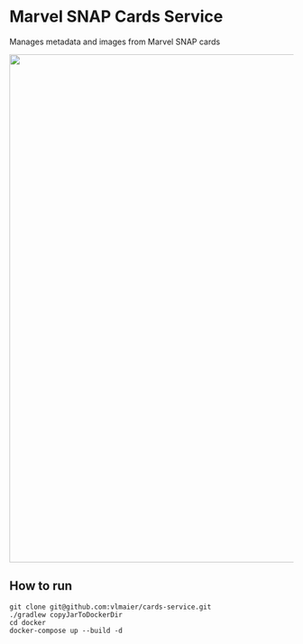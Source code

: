 # Marvel SNAP Cards Service

Manages metadata and images from Marvel SNAP cards

<p float="left">
  <img src="https://user-images.githubusercontent.com/18353152/209874448-071e1786-9409-4fb4-8854-c49290e08ca0.png"" width="900"/>
</p>

## How to run

    git clone git@github.com:vlmaier/cards-service.git
    ./gradlew copyJarToDockerDir
    cd docker
    docker-compose up --build -d
